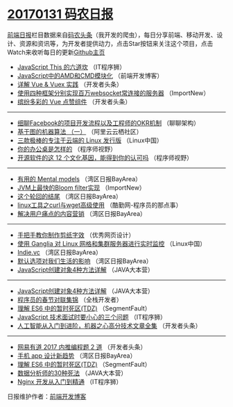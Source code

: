 # [20170131 码农日报](31.md)

[前端日报](https://qdkfweb.cn/c/news)栏目数据来自[码农头条](https://toutiao.qdkfweb.cn/)（我开发的爬虫），每日分享前端、移动开发、设计、资源和资讯等，为开发者提供动力，点击Star按钮来关注这个项目，点击Watch来收听每日的更新[Github主页](https://github.com/kujian/frontendDaily)
* [JavaScript This 的六道坎](https://toutiao.qdkfweb.cn/24193.html) （IT程序狮）
* [JavaScript中的AMD和CMD模块化](https://toutiao.qdkfweb.cn/24194.html) （前端开发博客）
* [详解 Vue &amp; Vuex 实践](https://toutiao.qdkfweb.cn/24184.html) （开发者头条）
* [使用四种框架分别实现百万websocket常连接的服务器](https://toutiao.qdkfweb.cn/24163.html) （ImportNew）
* [缤纷多彩的 Vue 点赞组件](https://toutiao.qdkfweb.cn/24183.html) （开发者头条）

***
* [细聊Facebook的项目开发流程以及工程师的OKR机制](https://toutiao.qdkfweb.cn/24176.html) （聊聊架构）
* [基于图的机器算法 （一）](https://toutiao.qdkfweb.cn/24177.html) （阿里云云栖社区）
* [三款极棒的专注于云端的 Linux 发行版](https://toutiao.qdkfweb.cn/24174.html) （Linux中国）
* [你的办公桌是怎样的](https://toutiao.qdkfweb.cn/24186.html) （程序师视野）
* [开源软件的这 12 个文化基因，能得到你的认可吗](https://toutiao.qdkfweb.cn/24187.html) （程序师视野）

***
* [有用的 Mental models](https://toutiao.qdkfweb.cn/24166.html) （湾区日报BayArea）
* [JVM上最快的Bloom filter实现](https://toutiao.qdkfweb.cn/24162.html) （ImportNew）
* [这个轮回的结尾](https://toutiao.qdkfweb.cn/24167.html) （湾区日报BayArea）
* [linux工具之curl与wget高级使用](https://toutiao.qdkfweb.cn/24192.html) （酷勤网-程序员的那点事）
* [解决用户痛点的内容营销](https://toutiao.qdkfweb.cn/24170.html) （湾区日报BayArea）

***
* [手把手教你制作剪纸字效](https://toutiao.qdkfweb.cn/24195.html) （优秀网页设计）
* [使用 Ganglia 对 Linux 网格和集群服务器进行实时监控](https://toutiao.qdkfweb.cn/24175.html) （Linux中国）
* [Indie.vc](https://toutiao.qdkfweb.cn/24168.html) （湾区日报BayArea）
* [默认选项对我们生活的影响](https://toutiao.qdkfweb.cn/24169.html) （湾区日报BayArea）
* [JavaScript创建对象4种方法详解](https://toutiao.qdkfweb.cn/24252.html) （JAVA大本营）

***
* [JavaScript创建对象4种方法详解](https://toutiao.qdkfweb.cn/24251.html) （JAVA大本营）
* [程序员的春节对联集锦](https://toutiao.qdkfweb.cn/24218.html) （全栈开发者）
* [理解 ES6 中的暂时死区(TDZ)](https://toutiao.qdkfweb.cn/24280.html) （SegmentFault）
* [JavaScript 技术面试时要小心的三个问题](https://toutiao.qdkfweb.cn/24297.html) （IT程序狮）
* [人工智能从入门到进阶，机器之心高分技术文章全集](https://toutiao.qdkfweb.cn/24266.html) （开发者头条）

***
* [网易有道 2017 内推编程题 2 道](https://toutiao.qdkfweb.cn/24315.html) （开发者头条）
* [手机 app 设计新趋势](https://toutiao.qdkfweb.cn/24231.html) （湾区日报BayArea）
* [理解 ES6 中的暂时死区(TDZ)](https://toutiao.qdkfweb.cn/24281.html) （SegmentFault）
* [数据分析师的30种死法](https://toutiao.qdkfweb.cn/24254.html) （JAVA大本营）
* [Nginx 开发从入门到精通](https://toutiao.qdkfweb.cn/24298.html) （IT程序狮）

日报维护作者：[前端开发博客](https://qdkfweb.cn/) 